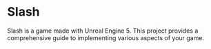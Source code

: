 # Slash
Slash is a game made with Unreal Engine 5. This project provides a comprehensive guide to implementing various aspects of your game.
